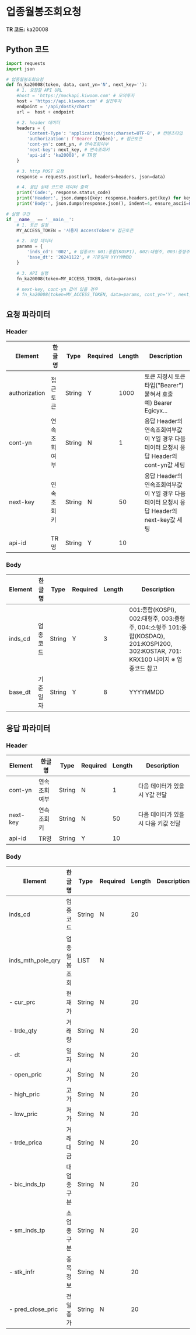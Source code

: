 # 업종월봉조회요청

**TR 코드:** ka20008

## Python 코드

```python
import requests
import json

# 업종월봉조회요청
def fn_ka20008(token, data, cont_yn='N', next_key=''):
	# 1. 요청할 API URL
	#host = 'https://mockapi.kiwoom.com' # 모의투자
	host = 'https://api.kiwoom.com' # 실전투자
	endpoint = '/api/dostk/chart'
	url =  host + endpoint

	# 2. header 데이터
	headers = {
		'Content-Type': 'application/json;charset=UTF-8', # 컨텐츠타입
		'authorization': f'Bearer {token}', # 접근토큰
		'cont-yn': cont_yn, # 연속조회여부
		'next-key': next_key, # 연속조회키
		'api-id': 'ka20008', # TR명
	}

	# 3. http POST 요청
	response = requests.post(url, headers=headers, json=data)

	# 4. 응답 상태 코드와 데이터 출력
	print('Code:', response.status_code)
	print('Header:', json.dumps({key: response.headers.get(key) for key in ['next-key', 'cont-yn', 'api-id']}, indent=4, ensure_ascii=False))
	print('Body:', json.dumps(response.json(), indent=4, ensure_ascii=False))  # JSON 응답을 파싱하여 출력

# 실행 구간
if __name__ == '__main__':
	# 1. 토큰 설정
	MY_ACCESS_TOKEN = '사용자 AccessToken'# 접근토큰

	# 2. 요청 데이터
	params = {
		'inds_cd': '002', # 업종코드 001:종합(KOSPI), 002:대형주, 003:중형주, 004:소형주 101:종합(KOSDAQ), 201:KOSPI200, 302:KOSTAR, 701: KRX100 나머지 ※ 업종코드 참고
		'base_dt': '20241122', # 기준일자 YYYYMMDD
	}

	# 3. API 실행
	fn_ka20008(token=MY_ACCESS_TOKEN, data=params)

	# next-key, cont-yn 값이 있을 경우
	# fn_ka20008(token=MY_ACCESS_TOKEN, data=params, cont_yn='Y', next_key='nextkey..')
```

## 요청 파라미터

### Header
| Element | 한글명 | Type | Required | Length | Description |
|---------|--------|------|----------|---------|-------------|
| authorization | 접근토큰 | String | Y | 1000 | 토큰 지정시 토큰타입("Bearer") 붙혀서 호출<br/>예) Bearer Egicyx... |
| cont-yn | 연속조회여부 | String | N | 1 | 응답 Header의 연속조회여부값이 Y일 경우 다음데이터 요청시 응답 Header의 cont-yn값 세팅 |
| next-key | 연속조회키 | String | N | 50 | 응답 Header의 연속조회여부값이 Y일 경우 다음데이터 요청시 응답 Header의 next-key값 세팅 |
| api-id | TR명 | String | Y | 10 |  |

### Body
| Element | 한글명 | Type | Required | Length | Description |
|---------|--------|------|----------|---------|-------------|
| inds_cd | 업종코드 | String | Y | 3 | 001:종합(KOSPI), 002:대형주, 003:중형주, 004:소형주 101:종합(KOSDAQ), 201:KOSPI200, 302:KOSTAR, 701: KRX100 나머지 ※ 업종코드 참고 |
| base_dt | 기준일자 | String | Y | 8 | YYYYMMDD |

## 응답 파라미터

### Header
| Element | 한글명 | Type | Required | Length | Description |
|---------|--------|------|----------|---------|-------------|
| cont-yn | 연속조회여부 | String | N | 1 | 다음 데이터가 있을시 Y값 전달 |
| next-key | 연속조회키 | String | N | 50 | 다음 데이터가 있을시 다음 키값 전달 |
| api-id | TR명 | String | Y | 10 |  |

### Body
| Element | 한글명 | Type | Required | Length | Description |
|---------|--------|------|----------|---------|-------------|
| inds_cd | 업종코드 | String | N | 20 |  |
| inds_mth_pole_qry | 업종월봉조회 | LIST | N |  |  |
| - cur_prc | 현재가 | String | N | 20 |  |
| - trde_qty | 거래량 | String | N | 20 |  |
| - dt | 일자 | String | N | 20 |  |
| - open_pric | 시가 | String | N | 20 |  |
| - high_pric | 고가 | String | N | 20 |  |
| - low_pric | 저가 | String | N | 20 |  |
| - trde_prica | 거래대금 | String | N | 20 |  |
| - bic_inds_tp | 대업종구분 | String | N | 20 |  |
| - sm_inds_tp | 소업종구분 | String | N | 20 |  |
| - stk_infr | 종목정보 | String | N | 20 |  |
| - pred_close_pric | 전일종가 | String | N | 20 |  |